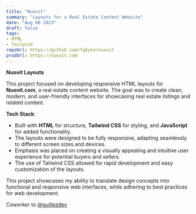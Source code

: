 ```yaml
---
title: "Nuovit"
summary: "Layouts for a Real Estate Content Website"
date: "Aug 08 2023"
draft: false
tags:
- HTML
- Tailwind
repoUrl: https://github.com/fgbyte/nuovit
prodUrl: https://nuovit.com
---
```


**Nuovit Layouts**

This project focused on developing responsive HTML layouts for **Nuovit.com**, a real estate content website. The goal was to create clean, modern, and user-friendly interfaces for showcasing real estate listings and related content.

**Tech Stack**:
- Built with **HTML** for structure, **Tailwind CSS** for styling, and **JavaScript** for added functionality.
- The layouts were designed to be fully responsive, adapting seamlessly to different screen sizes and devices.
- Emphasis was placed on creating a visually appealing and intuitive user experience for potential buyers and sellers.
-  The use of Tailwind CSS allowed for rapid development and easy customization of the layouts.

This project showcases my ability to translate design concepts into functional and responsive web interfaces, while adhering to best practices for web development.

Coworker to <a href="https://github.com/guillezdev" target="_blank">@guillezdev</a>